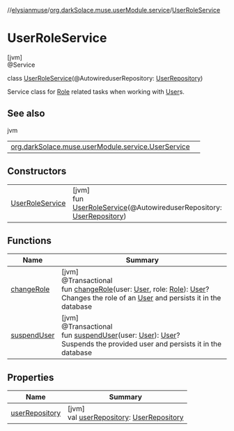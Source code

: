 //[elysianmuse](../../../index.md)/[org.darkSolace.muse.userModule.service](../index.md)/[UserRoleService](index.md)

# UserRoleService

[jvm]\
@Service

class [UserRoleService](index.md)(@AutowireduserRepository: [UserRepository](../../org.darkSolace.muse.userModule.repository/-user-repository/index.md))

Service class for [Role](../../org.darkSolace.muse.userModule.model/-role/index.md) related tasks when working with [User](../../org.darkSolace.muse.userModule.model/-user/index.md)s.

## See also

jvm

| | |
|---|---|
| [org.darkSolace.muse.userModule.service.UserService](../-user-service/index.md) |  |

## Constructors

| | |
|---|---|
| [UserRoleService](-user-role-service.md) | [jvm]<br>fun [UserRoleService](-user-role-service.md)(@AutowireduserRepository: [UserRepository](../../org.darkSolace.muse.userModule.repository/-user-repository/index.md)) |

## Functions

| Name | Summary |
|---|---|
| [changeRole](change-role.md) | [jvm]<br>@Transactional<br>fun [changeRole](change-role.md)(user: [User](../../org.darkSolace.muse.userModule.model/-user/index.md), role: [Role](../../org.darkSolace.muse.userModule.model/-role/index.md)): [User](../../org.darkSolace.muse.userModule.model/-user/index.md)?<br>Changes the role of an [User](../../org.darkSolace.muse.userModule.model/-user/index.md) and persists it in the database |
| [suspendUser](suspend-user.md) | [jvm]<br>@Transactional<br>fun [suspendUser](suspend-user.md)(user: [User](../../org.darkSolace.muse.userModule.model/-user/index.md)): [User](../../org.darkSolace.muse.userModule.model/-user/index.md)?<br>Suspends the provided user and persists it in the database |

## Properties

| Name | Summary |
|---|---|
| [userRepository](user-repository.md) | [jvm]<br>val [userRepository](user-repository.md): [UserRepository](../../org.darkSolace.muse.userModule.repository/-user-repository/index.md) |
